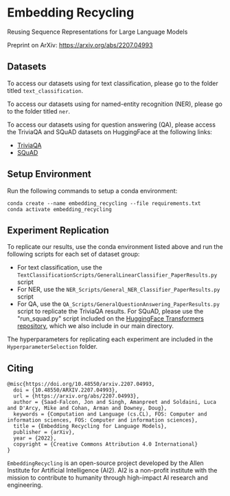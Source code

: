 # Embedding Recycling
Reusing Sequence Representations for Large Language Models

Preprint on ArXiv: https://arxiv.org/abs/2207.04993

## Datasets

To access our datasets using for text classification, please go to the folder titled `text_classification`. 

To access our datasets using for named-entity recognition (NER), please go to the folder titled `ner`. 

To access our datasets using for question answering (QA), please access the TriviaQA and SQuAD datasets on HuggingFace at the following links:

- [TriviaQA](https://huggingface.co/datasets/trivia_qa)
- [SQuAD](https://huggingface.co/datasets/squad)

## Setup Environment

Run the following commands to setup a conda environment:

````
conda create --name embedding_recycling --file requirements.txt
conda activate embedding_recycling
````

## Experiment Replication

To replicate our results, use the conda environment listed above and run the following scripts for each set of dataset group:

- For text classification, use the `TextClassificationScripts/GeneralLinearClassifier_PaperResults.py` script
- For NER, use the `NER_Scripts/General_NER_Classifier_PaperResults.py` script
- For QA, use the `QA_Scripts/GeneralQuestionAnswering_PaperResults.py` script to replicate the TriviaQA results. For SQuAD, please use the "run_squad.py" script included on the [HuggingFace Transformers repository](https://github.com/huggingface/transformers/blob/main/examples/legacy/question-answering/run_squad.py), which we also include in our main directory.

The hyperparameters for replicating each experiment are included in the `HyperparameterSelection` folder. 

## Citing

````
@misc{https://doi.org/10.48550/arxiv.2207.04993,
  doi = {10.48550/ARXIV.2207.04993},
  url = {https://arxiv.org/abs/2207.04993},
  author = {Saad-Falcon, Jon and Singh, Amanpreet and Soldaini, Luca and D'Arcy, Mike and Cohan, Arman and Downey, Doug},
  keywords = {Computation and Language (cs.CL), FOS: Computer and information sciences, FOS: Computer and information sciences},
  title = {Embedding Recycling for Language Models},
  publisher = {arXiv},
  year = {2022},
  copyright = {Creative Commons Attribution 4.0 International}
}
````

`EmbeddingRecycling` is an open-source project developed by the Allen Institute for Artificial Intelligence (AI2). AI2 is a non-profit institute with the mission to contribute to humanity through high-impact AI research and engineering.
